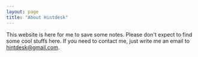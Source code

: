 ```yaml
---
layout: page
title: "About Hintdesk"
---
```


This website is here for me to save some notes. Please don't expect to find some cool stuffs here.
If you need to contact me, just write me an email to hintdesk@gmail.com.
